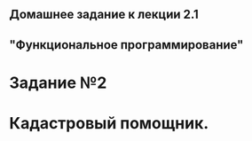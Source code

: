 ## Домашнее задание к лекции 2.1 
## "Функциональное программирование"

# Задание №2 

# Кадастровый помощник.